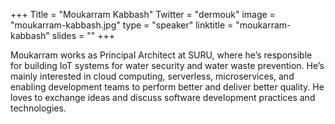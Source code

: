 +++
Title = "Moukarram Kabbash"
Twitter = "dermouk"
image = "moukarram-kabbash.jpg"
type = "speaker"
linktitle = "moukarram-kabbash"
slides = ""
+++

Moukarram works as Principal Architect at SURU, where he’s responsible for building IoT systems for water security and water waste prevention. He’s mainly interested in cloud computing, serverless, microservices, and enabling development teams to perform better and deliver better quality. He loves to exchange ideas and discuss software development practices and technologies. 
